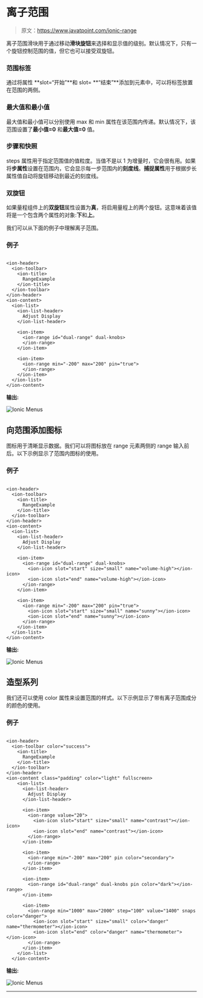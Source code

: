 # 离子范围

> 原文：<https://www.javatpoint.com/ionic-range>

离子范围滑块用于通过移动**滑块旋钮**来选择和显示值的级别。默认情况下，只有一个旋钮控制范围的值，但它也可以接受双旋钮。

### 范围标签

通过将属性 **slot=“开始”**和 slot= **“结束”**添加到元素中，可以将标签放置在范围的两侧。

### 最大值和最小值

最大值和最小值可以分别使用 max 和 min 属性在该范围内传递。默认情况下，该范围设置了**最小值=0** 和**最大值=0** 值。

### 步骤和快照

steps 属性用于指定范围值的值粒度。当值不是以 1 为增量时，它会很有用。如果将**步属性**设置在范围内，它会显示每一步范围内的**刻度线**。**捕捉属性**用于根据步长属性值自动将旋钮移动到最近的刻度线。

### 双旋钮

如果量程组件上的**双旋钮**属性设置为**真**，将启用量程上的两个旋钮。这意味着该值将是一个包含两个属性的对象:**下**和**上**。

我们可以从下面的例子中理解离子范围。

### 例子

```

<ion-header>
  <ion-toolbar>
    <ion-title>
      RangeExample
    </ion-title>
  </ion-toolbar>
</ion-header>
<ion-content>
  <ion-list>
    <ion-list-header>
      Adjust Display
    </ion-list-header>

    <ion-item>
      <ion-range id="dual-range" dual-knobs>
      </ion-range>
    </ion-item>

    <ion-item>
      <ion-range min="-200" max="200" pin="true">
      </ion-range>
    </ion-item>
  </ion-list>
</ion-content>

```

**输出:**

![Ionic Menus](img/a102d08002be154561ab42999fbf473e.png)

## 向范围添加图标

图标用于清晰显示数据。我们可以将图标放在 range 元素两侧的 range 输入前后。以下示例显示了范围内图标的使用。

### 例子

```

<ion-header>
  <ion-toolbar>
    <ion-title>
      RangeExample
    </ion-title>
  </ion-toolbar>
</ion-header>
<ion-content>
  <ion-list>
    <ion-list-header>
      Adjust Display
    </ion-list-header>

    <ion-item>
      <ion-range id="dual-range" dual-knobs>
        <ion-icon slot="start" size="small" name="volume-high"></ion-icon>
        <ion-icon slot="end" name="volume-high"></ion-icon>
      </ion-range>
    </ion-item>

    <ion-item>
      <ion-range min="-200" max="200" pin="true">
        <ion-icon slot="start" size="small" name="sunny"></ion-icon>
        <ion-icon slot="end" name="sunny"></ion-icon>
      </ion-range>
    </ion-item>
  </ion-list>
</ion-content>

```

**输出:**

![Ionic Menus](img/b97a7ed9cd0957a59b1898540053d10f.png)

## 造型系列

我们还可以使用 color 属性来设置范围的样式。以下示例显示了带有离子范围成分的颜色的使用。

### 例子

```

<ion-header>
  <ion-toolbar color="success">
    <ion-title>
      RangeExample
    </ion-title>
  </ion-toolbar>
</ion-header>
<ion-content class="padding" color="light" fullscreen>
    <ion-list>
      <ion-list-header>
        Adjust Display
      </ion-list-header>

      <ion-item>
        <ion-range value="20">
          <ion-icon slot="start" size="small" name="contrast"></ion-icon>
          <ion-icon slot="end" name="contrast"></ion-icon>
        </ion-range>
      </ion-item>

      <ion-item>
        <ion-range min="-200" max="200" pin color="secondary">
        </ion-range>
      </ion-item>

      <ion-item>
        <ion-range id="dual-range" dual-knobs pin color="dark"></ion-range>
      </ion-item>

      <ion-item>
        <ion-range min="1000" max="2000" step="100" value="1400" snaps color="danger">
          <ion-icon slot="start" size="small" color="danger" name="thermometer"></ion-icon>
          <ion-icon slot="end" color="danger" name="thermometer"></ion-icon>
        </ion-range>
      </ion-item>
    </ion-list>
  </ion-content>

```

**输出:**

![Ionic Menus](img/ad2fd86def4a09d7e7af14a8e828d998.png)

* * *